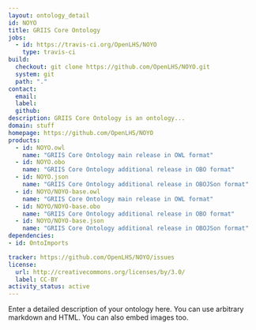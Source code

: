 ```yaml
---
layout: ontology_detail
id: NOYO
title: GRIIS Core Ontology
jobs:
  - id: https://travis-ci.org/OpenLHS/NOYO
    type: travis-ci
build:
  checkout: git clone https://github.com/OpenLHS/NOYO.git
  system: git
  path: "."
contact:
  email: 
  label: 
  github: 
description: GRIIS Core Ontology is an ontology...
domain: stuff
homepage: https://github.com/OpenLHS/NOYO
products:
  - id: NOYO.owl
    name: "GRIIS Core Ontology main release in OWL format"
  - id: NOYO.obo
    name: "GRIIS Core Ontology additional release in OBO format"
  - id: NOYO.json
    name: "GRIIS Core Ontology additional release in OBOJSon format"
  - id: NOYO/NOYO-base.owl
    name: "GRIIS Core Ontology main release in OWL format"
  - id: NOYO/NOYO-base.obo
    name: "GRIIS Core Ontology additional release in OBO format"
  - id: NOYO/NOYO-base.json
    name: "GRIIS Core Ontology additional release in OBOJSon format"
dependencies:
- id: OntoImports

tracker: https://github.com/OpenLHS/NOYO/issues
license:
  url: http://creativecommons.org/licenses/by/3.0/
  label: CC-BY
activity_status: active
---
```


Enter a detailed description of your ontology here. You can use arbitrary markdown and HTML.
You can also embed images too.

